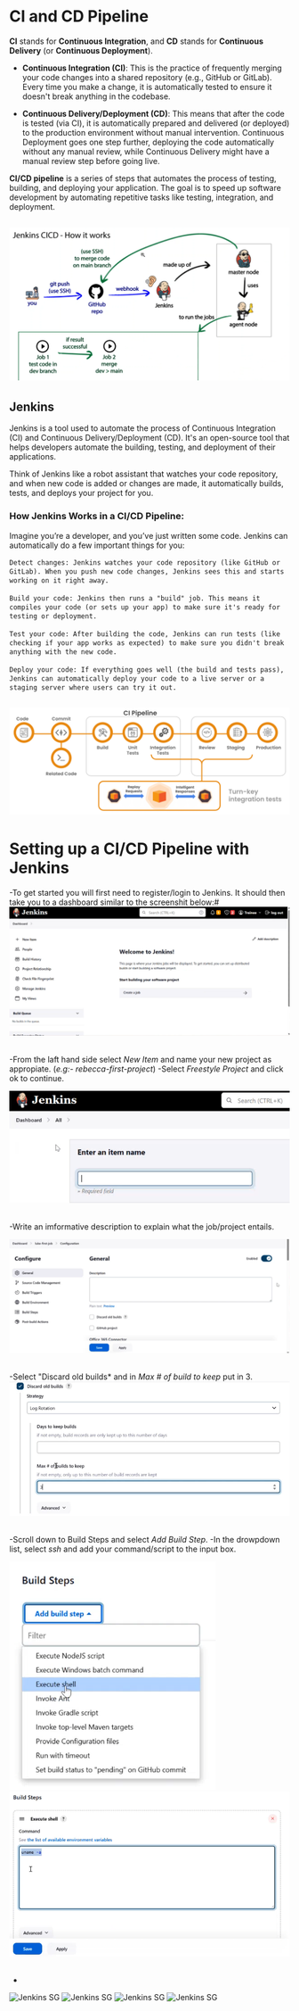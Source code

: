 # CI and CD Pipeline

**CI** stands for **Continuous Integration**, and **CD** stands for **Continuous Delivery** (or **Continuous Deployment**).

- **Continuous Integration (CI)**: This is the practice of frequently merging your code changes into a shared repository (e.g., GitHub or GitLab). Every time you make a change, it is automatically tested to ensure it doesn't break anything in the codebase.
  
- **Continuous Delivery/Deployment (CD)**: This means that after the code is tested (via CI), it is automatically prepared and delivered (or deployed) to the production environment without manual intervention. Continuous Deployment goes one step further, deploying the code automatically without any manual review, while Continuous Delivery might have a manual review step before going live.

**CI/CD pipeline** is a series of steps that automates the process of testing, building, and deploying your application. The goal is to speed up software development by automating repetitive tasks like testing, integration, and deployment.

![Jenkins SG](./images/CICD/Jenkins.png)
--------

## Jenkins

Jenkins is a tool used to automate the process of Continuous Integration (CI) and Continuous Delivery/Deployment (CD). It's an open-source tool that helps developers automate the building, testing, and deployment of their applications.

Think of Jenkins like a robot assistant that watches your code repository, and when new code is added or changes are made, it automatically builds, tests, and deploys your project for you.

### How Jenkins Works in a CI/CD Pipeline:

Imagine you’re a developer, and you’ve just written some code. Jenkins can automatically do a few important things for you:

    Detect changes: Jenkins watches your code repository (like GitHub or GitLab). When you push new code changes, Jenkins sees this and starts working on it right away.

    Build your code: Jenkins then runs a "build" job. This means it compiles your code (or sets up your app) to make sure it's ready for testing or deployment.

    Test your code: After building the code, Jenkins can run tests (like checking if your app works as expected) to make sure you didn't break anything with the new code.

    Deploy your code: If everything goes well (the build and tests pass), Jenkins can automatically deploy your code to a live server or a staging server where users can try it out.

![Jenkins SG](./images/CICD/cicd_flow.png)
-------

# Setting up a CI/CD Pipeline with Jenkins

-To get started you will first need to register/login to Jenkins. It should then take you to a dashboard similar to the screenshit below:#
![Jenkins SG](./images/CICD/dashboard.png)
<br>
<br>

-From the laft hand side select *New Item* and name your new project as appropiate. (*e.g:- rebecca-first-project*)
-Select *Freestyle Project* and click ok to continue.

![Jenkins SG](./images/CICD/step1.png)
<br>
<br>

-Write an imformative description to explain what the job/project entails.

![Jenkins SG](./images/CICD/step2.png)
<br>
<br>

-Select "Discard old builds* and in *Max # of build to keep* put in 3.
![Jenkins SG](./images/CICD/step3.png)
<br>
<br>

-Scroll down to Build Steps and select *Add Build Step*.
-In the drowpdown list, select *ssh* and add your command/script to the input box.

![Jenkins SG](./images/CICD/step4.png)
![Jenkins SG](./images/CICD/step4.2.png)
<br>
<br>

-

![Jenkins SG](./images/)
![Jenkins SG](./images/)
![Jenkins SG](./images/)
![Jenkins SG](./images/)